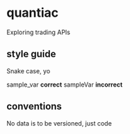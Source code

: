 # quantiac
Exploring trading APIs

## style guide
Snake case, yo

sample_var   **correct**
sampleVar    **incorrect**

## conventions
No data is to be versioned, just code